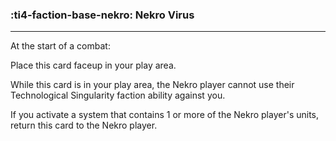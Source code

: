 ### :ti4-faction-base-nekro: __Nekro Virus__

---
At the start of a combat: 

Place this card faceup in your play area. 

While this card is in your play area, the Nekro player cannot use their Technological Singularity faction ability against you.

If you activate a system that contains 1 or more of the Nekro player's units, return this card to the Nekro player.